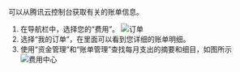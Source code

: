 可以从腾讯云控制台获取有关的账单信息。
1. 在导航栏中，选择您的“费用”。
![订单](https://mc.qcloudimg.com/static/img/fc6283fb8960d1f8a249c2016a2ed5c6/image.jpg)
2. 选择“我的订单”，在里面可以看到您详细的账单明细。
3. 使用“资金管理”和“账单管理”查找每月支出的摘要和细目，如图所示
![费用中心](https://mc.qcloudimg.com/static/img/64b40efcd1675e8de2242a1de92211e9/image.jpg)
